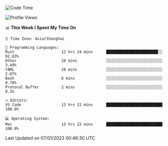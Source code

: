 <!--START_SECTION:waka-->
![Code Time](http://img.shields.io/badge/Code%20Time-1%2C834%20hrs%2031%20mins-blue)

![Profile Views](http://img.shields.io/badge/Profile%20Views-59-blue)

📊 **This Week I Spent My Time On** 

```text
⌚︎ Time Zone: Asia/Shanghai

💬 Programming Languages: 
Rust                     12 hrs 24 mins      ███████████████████████░░   92.83% 
Other                    28 mins             ░░░░░░░░░░░░░░░░░░░░░░░░░   3.49% 
YAML                     16 mins             ░░░░░░░░░░░░░░░░░░░░░░░░░   2.07% 
Bash                     6 mins              ░░░░░░░░░░░░░░░░░░░░░░░░░   0.78% 
Protocol Buffer          2 mins              ░░░░░░░░░░░░░░░░░░░░░░░░░   0.3%

🔥 Editors: 
VS Code                  13 hrs 22 mins      █████████████████████████   100.0%

💻 Operating System: 
Mac                      13 hrs 22 mins      █████████████████████████   100.0%

```


 Last Updated on 07/01/2023 00:46:30 UTC
<!--END_SECTION:waka-->

<!--![CodersRank](https://cr-skills-chart-widget.azurewebsites.net/api/api?username=BugenZhao&padding=16&tooltip=true&branding=false&sort-by-score=true&skills=Rust%2C%20Swift%2C%20C%2C%20TypeScript%2C%20Java%2C%20Go%2C%20Dart%2C%20C%2B%2B%2C%20Python%2C%20Assembly%2C%20Shell%2C%20Kotlin)-->
